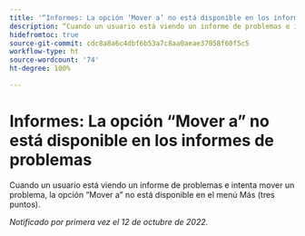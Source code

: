 ```yaml
---
title: '“Informes: La opción ‘Mover a’ no está disponible en los informes de problemas”'
description: “Cuando un usuario está viendo un informe de problemas e intenta mover un problema, la opción Mover a no está disponible en el menú Más (tres puntos).”
hidefromtoc: true
source-git-commit: cdc8a8a6c4dbf6b53a7c8aa0aeae37058f60f5c5
workflow-type: ht
source-wordcount: '74'
ht-degree: 100%

---
```



# Informes: La opción “Mover a” no está disponible en los informes de problemas

Cuando un usuario está viendo un informe de problemas e intenta mover un problema, la opción “Mover a” no está disponible en el menú Más (tres puntos).

_Notificado por primera vez el 12 de octubre de 2022._

